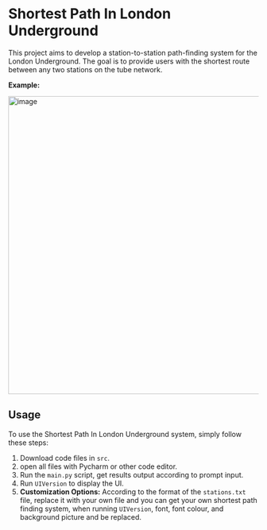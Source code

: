 # Shortest Path In London Underground

This project aims to develop a station-to-station path-finding system for the London Underground. The goal is to provide users with the shortest route between any two stations on the tube network.

**Example:**

[<img width="600" alt="image" src="https://github.com/ShiyuFan0820/ShortestPathInLondonUnderground/assets/149340606/f7abec7b-4aae-4331-ae51-fe64c471b2cd">](https://youtu.be/k-fayKRtdsg)

## Usage

To use the Shortest Path In London Underground system, simply follow these steps:

1. Download code files in `src`.
2. open all files with Pycharm or other code editor.
3. Run the `main.py` script, get results output according to prompt input.
4. Run `UIVersion` to display the UI.
5. **Customization Options:** According to the format of the `stations.txt` file, replace it with your own file and you can get your own shortest path finding system, when running `UIVersion`, font, font colour, and background picture and be replaced.

